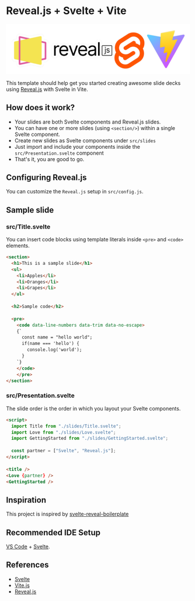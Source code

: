 # Reveal.js + Svelte + Vite

![Svelte Slides logo](public/svelte-slides.jpg)

This template should help get you started creating awesome slide decks using [Reveal.js](https://revealjs.com) with Svelte in Vite.

## How does it work?

- Your slides are both Svelte components and Reveal.js slides.
- You can have one or more slides (using `<section/>`) within a single Svelte component.
- Create new slides as Svelte components under `src/slides`
- Just import and include your components inside the `src/Presentation.svelte` component
- That's it, you are good to go.

## Configuring Reveal.js

You can customize the `Reveal.js` setup in `src/config.js`.

## Sample slide

### src/Title.svelte

You can insert code blocks using template literals inside `<pre>` and `<code>` elements.

```html
<section>
  <h1>This is a sample slide</h1>
  <ul>
    <li>Apples</li>
    <li>Oranges</li>
    <li>Grapes</li>
  </ul>

  <h2>Sample code</h2>

  <pre>
    <code data-line-numbers data-trim data-no-escape>
    {`
      const name = "hello world";
      if(name === 'hello') {
        console.log('world');
      }
    `}
    </code>
    </pre>
</section>
```

### src/Presentation.svelte

The slide order is the order in which you layout your Svelte components.

```html
<script>
  import Title from "./slides/Title.svelte";
  import Love from "./slides/Love.svelte";
  import GettingStarted from "./slides/GettingStarted.svelte";

  const partner = ["Svelte", "Reveal.js"];
</script>

<title />
<Love {partner} />
<GettingStarted />
```

## Inspiration

This project is inspired by [svelte-reveal-boilerplate](https://github.com/micschwarz/svelte-reveal-boilerplate/)

## Recommended IDE Setup

[VS Code](https://code.visualstudio.com/) + [Svelte](https://marketplace.visualstudio.com/items?itemName=svelte.svelte-vscode).

## References

- [Svelte](https://svelte.dev)
- [Vite.js](https://vitejs.dev)
- [Reveal.js](https://revealjs.com)
